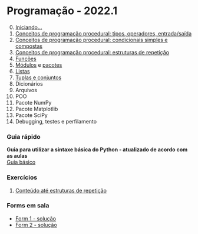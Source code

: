 # Programação - 2022.1

0. [Iniciando...](prog_aulas/prog_inicio.md)
1. [Conceitos de programação procedural: tipos, operadores, entrada/saída](prog_aulas/prog_conceitos1.md) 
2. [Conceitos de programação procedural: condicionais simples e compostas](prog_aulas/prog_conceitos2.md)
3. [Conceitos de programação procedural: estruturas de repetição](prog_aulas/prog_conceitos3.md)
4. [Funções](prog_aulas/prog_funcoes.md)
5. [Módulos](prog_aulas/prog_modulos.md) e [pacotes](prog_aulas/prog_pacotes.md)
6. [Listas](prog_aulas/prog_listas.md)
7. [Tuplas e conjuntos](prog_aulas/prog_tuplas.md)
8. Dicionários
9. Arquivos
10. POO
11. Pacote NumPy
12. Pacote Matplotlib
13. Pacote SciPy
14. Debugging, testes e perfilamento

### Guia rápido
**Guia para utilizar a sintaxe básica do Python - atualizado de acordo com as aulas**  
[Guia básico](prog_aulas/guia_rapido.md)

### Exercícios  
1. [Conteúdo até estruturas de repetição](prog_aulas/lista1.md)  

### Forms em sala
- [Form 1 - solução](prog_aulas/Quiz1-FormSolucao.pdf)  
- [Form 2 - solução](https://github.com/claytonjasilva/prog_exemplos)
